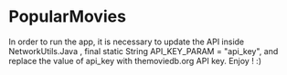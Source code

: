 # PopularMovies
In order to run the app, it is necessary to update the API inside NetworkUtils.Java , final static String API_KEY_PARAM = "api_key", and replace the value of api_key with themoviedb.org API key.
Enjoy ! :)